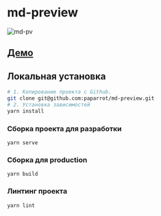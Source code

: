 # md-preview

![md-pv](https://user-images.githubusercontent.com/59335849/134822967-3300f719-37af-48c8-955c-01b8036fff25.png)

## [Демо](https://md-pv.paparrot.vercel.app/)

## Локальная установка
```bash
# 1. Копирование проекта с Github.
git clone git@github.com:paparrot/md-preview.git
# 2. Установка зависимостей
yarn install
```

### Сборка проекта для разработки
```
yarn serve
```

### Сборка для production
```
yarn build
```

### Линтинг проекта
```
yarn lint
```
